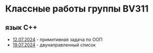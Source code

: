 # Классные работы группы BV311 
## язык С++
- [12.07.2024](https://github.com/reshetovProg/BV311/tree/master/12.07.2024) - примитивная задача по ООП
- [19.07.2024](https://github.com/reshetovProg/BV311/tree/master/19.07.2024) - двунаправленный список



